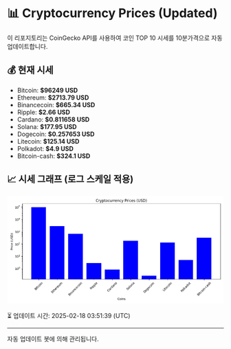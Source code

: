 
# 📊 Cryptocurrency Prices (Updated)

이 리포지토리는 CoinGecko API를 사용하여 코인 TOP 10 시세를 10분가격으로 자동 업데이트합니다.

## 💰 현재 시세
- Bitcoin: **$96249 USD**
- Ethereum: **$2713.79 USD**
- Binancecoin: **$665.34 USD**
- Ripple: **$2.66 USD**
- Cardano: **$0.811658 USD**
- Solana: **$177.95 USD**
- Dogecoin: **$0.257653 USD**
- Litecoin: **$125.14 USD**
- Polkadot: **$4.9 USD**
- Bitcoin-cash: **$324.1 USD**

## 📈 시세 그래프 (로그 스케일 적용)
![Crypto Prices](crypto_prices.png)

⏳ 업데이트 시간: 2025-02-18 03:51:39 (UTC)

---
자동 업데이트 봇에 의해 관리됩니다.
